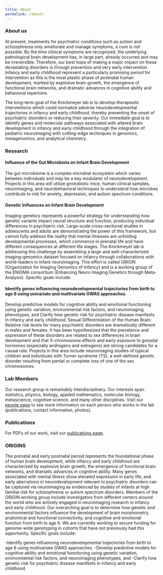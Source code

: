 ```yaml
---
title: About
permalink: /about/
---
```


### About us
At present, treatments for psychiatric conditions such as autism and schizophrenia only ameliorate and manage symptoms, a cure is not possible. By the time clinical symptoms are recognized, the underlying pathological brain development has, in large part, already occurred and may be irreversible. Therefore, our best hope of making a major impact on these devastating disorders is through prevention and very early intervention. Infancy and early childhood represent a particularly promising period for intervention as this is the most plastic phase of postnatal human development, marked by explosive brain growth, the emergence of functional brain networks, and dramatic advances in cognitive ability and behavioral repertoire.

The long-term goal of the Knickmeyer lab is to develop therapeutic interventions which could normalize adverse neurodevelopmental trajectories in infancy and early childhood, thereby preventing the onset of psychiatric disorders or reducing their severity. Our immediate goal is to identify genes and molecular pathways associated with altered brain development in infancy and early childhood through the integration of pediatric neuroimaging with cutting-edge techniques in genomics, metagenomics, and analytical chemistry.

### Research
#### Influence of the Gut Microbiota on Infant Brain Development
The gut microbiome is a complex microbial ecosystem which varies between individuals and may be a key modulator of neurodevelopment. Projects in this area will utilize gnotobiotic mice, human clinical samples, neuroimaging, and neurobehavioral techniques to understand how microbes contribute to risk for anxiety, depression, and autism spectrum conditions.

#### Genetic Influences on Infant Brain Development
Imaging-genetics represents a powerful strategy for understanding how genetic variants impact neural structure and function, producing individual differences in psychiatric risk. Large-scale cross-sectional studies in adolescents and adults are demonstrating the power of this framework, but cannot fully address the reality that mental illnesses are unfolding developmental processes, which commence in prenatal life and have different consequences at different life stages. The Knickmeyer lab is addressing this challenge by assembling a large and well-characterized imaging-genomics dataset focused on infancy through collaborations with world-leaders in infant neuroimaging. This effort is called ORIGIN (Organization for Imaging Genomics of Infancy) and is a working group of the ENIGMA consortium (Enhancing Neuro Imaging Genetics through Meta-Analysis). Specific goals include:

#### Identify genes influencing neurodevelopmental trajectories from birth to age 6 using univariate and multivariate GWAS approaches.
Develop predictive models for cognitive ability and emotional functioning using genetic variation, environmental risk factors, and neuroimaging phenotypes, and
Clarify how genetic risk for psychiatric disease manifests in infancy and early childhood.
Sexual Differentiation of the Human Brain: Relative risk levels for many psychiatric disorders are dramatically different in males and females. It has been hypothesized that the prevalence and expression of these disorders are related to sex differences in brain development and that X-chromosome effects and early exposure to gonadal hormones (especially androgens and estrogens) are strong candidates for a causal role. Projects in this area include neuroimaging studies of typical children and individuals with Turner syndrome (TS), a well-defined genetic disorder resulting from partial or complete loss of one of the sex chromosomes.


### Lab Members

Our research group is remarkably interdisciplinary. Our interests span statistics, physics, biology, applied mathematics, molecular biology, metascience, cognitive science, and many other disciplines. Visit our [people page](http://kordinglab.com/people/) to see more information on each person who works in the lab (publications, contact information, photos).


### Publications

For PDFs of our work, visit our [publications page](http://knickmeyer-lab.github.io/publications).

### ORIGINS
 
The prenatal and early postnatal period represents the foundational phase of human brain development, while infancy and early childhood are characterized by explosive brain growth, the emergence of functional brain networks, and dramatic advances in cognitive ability. Many genes associated with mental illness show elevated expression in early life, and early aberrations in neurodevelopment relevant to psychiatric disorders can be captured via neuroimaging as evidenced by studies of infants at high familial risk for schizophrenia or autism spectrum disorders. Members of the ORIGIN working group include investigators from different centers around the world who are actively engaged in neuroimaging research in infancy and early childhood. Our overarching goal is to determine how genetic and environmental factors influence the development of brain morphometry, anatomical and functional connectivity, and cognitive and emotional function from birth to age 6. We are currently working to secure funding for genome-wide genotyping in cohorts that have not previously had this opportunity. Specific goals include:

-Identify genes influencing neurodevelopmental trajectories from birth to age 6 using multivariate GWAS approaches.
-Develop predictive models for cognitive ability and emotional functioning using genetic variation, environmental risk factors, and neuroimaging phenotypes, and
-Clarify how genetic risk for psychiatric disease manifests in infancy and early childhood.
